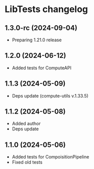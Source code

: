 # LibTests changelog

## 1.3.0-rc (2024-09-04)

- Preparing 1.21.0 release

## 1.2.0 (2024-06-12)

- Added tests for ComputeAPI

## 1.1.3 (2024-05-09)

- Deps update (compute-utils v.1.33.5)

## 1.1.2 (2024-05-08)

- Added author
- Deps update

## 1.1.0 (2024-05-06)

- Added tests for CompoisitionPipeline
- Fixed old tests